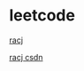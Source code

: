 # leetcode

[racj](https://www.cnblogs.com/ysherlock/p/9942153.html)

[racj csdn](https://blog.csdn.net/racaljk/article/category/1879545)

